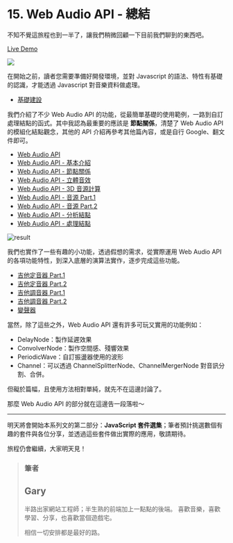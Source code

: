 # 15. Web Audio API - 總結

不知不覺這旅程也到一半了，讓我們稍微回顧一下目前我們聊到的東西吧。

[Live Demo](https://schaoss.github.io/web-audio)

![](https://i.imgur.com/5oewowO.png)

在開始之前，讀者您需要準備好開發環境，並對 Javascript 的語法、特性有基礎的認識，才能透過 Javascript 對音樂資料做處理。

- [基礎建設](https://ithelp.ithome.com.tw/articles/10202294)

我們介紹了不少 Web Audio API 的功能，從最簡單基礎的使用範例，一路到自訂處理結點的函式。其中我認為最重要的應該是 **節點關係**，清楚了 Web Audio API 的模組化結點觀念，其他的 API 介紹再參考其他篇內容，或是自行 Google、翻文件即可。

- [Web Audio API](https://ithelp.ithome.com.tw/articles/10202670)
- [Web Audio API - 基本介紹](https://ithelp.ithome.com.tw/articles/10202670)
- [Web Audio API - 節點關係](https://ithelp.ithome.com.tw/articles/10203026)
- [Web Audio API - 立體音效](https://ithelp.ithome.com.tw/articles/10204012)
- [Web Audio API - 3D 音源計算](https://ithelp.ithome.com.tw/articles/10204335)
- [Web Audio API - 音源 Part.1](https://ithelp.ithome.com.tw/articles/10204660)
- [Web Audio API - 音源 Part.2]()
- [Web Audio API - 分析結點]()
- [Web Audio API - 處理結點]()

![result](https://i.imgur.com/WAv7DZf.gif)

我們也實作了一些有趣的小功能，透過假想的需求，從實際運用 Web Audio API 的各項功能特性，到深入底層的演算法實作，逐步完成這些功能。

- [吉他定音器 Part.1](https://ithelp.ithome.com.tw/articles/10203302)
- [吉他定音器 Part.2](https://ithelp.ithome.com.tw/articles/10203618)
- [吉他調音器 Part.1]()
- [吉他調音器 Part.2]()
- [變聲器]()

當然，除了這些之外，Web Audio API 還有許多可玩又實用的功能例如：

- DelayNode：製作延遲效果
- ConvolverNode：製作空間感、殘響效果
- PeriodicWave：自訂振盪器使用的波形
- Channel：可以透過 ChannelSplitterNode、ChannelMergerNode 對音訊分割、合併。

但礙於篇幅，且使用方法相對單純，就先不在這邊討論了。

那麼 Web Audio API 的部分就在這邊告一段落啦～

---

明天將會開始本系列文的第二部分：**JavaScript 套件選集**；筆者預計挑選數個有趣的套件與各位分享，並透過這些套件做出實際的應用，敬請期待。

旅程仍會繼續，大家明天見！

> ### 筆者
>
> ## Gary
>
> 半路出家網站工程師；半生熟的前端加上一點點的後端。
> 喜歡音樂，喜歡學習、分享，也喜歡當個遊戲宅。
>
> 相信一切安排都是最好的路。
